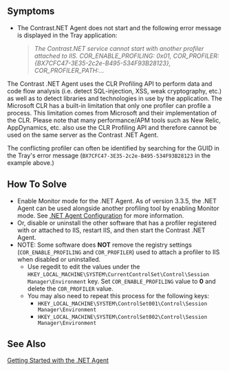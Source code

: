<!--
title: "Contrast.NET Service Cannot Start with Another Profiler Attached to IIS"
description: "Troubleshoot guide for .NET agent issues"
-->

## Symptoms

* The Contrast.NET Agent does not start and the following error message is displayed in the Tray application: 

    > *The Contrast.NET service cannot start with another profiler attached to IIS. COR_ENABLE_PROFILING: 0x01, COR_PROFILER: {BX7CFC47-3E35-2c2e-B495-534F93B28123}, COR_PROFILER_PATH:...*

The Contrast .NET Agent uses the CLR Profiling API to perform data and code flow analysis (i.e. detect SQL-injection, XSS, weak cryptography, etc.) as well as to detect libraries and technologies in use by the application. The Microsoft CLR has a built-in limitation that only one profiler can profile a process. This limitation comes from Microsoft and their implementation of the CLR. Please note that many performance/APM tools such as New Relic, AppDynamics, etc. also use the CLR Profiling API and therefore cannot be used on the same server as the Contrast .NET Agent.  

The conflicting profiler can often be identified by searching for the GUID in the Tray's error message (```BX7CFC47-3E35-2c2e-B495-534F93B28123``` in the example above.)

## How To Solve

* Enable Monitor mode for the .NET Agent. As of version 3.3.5, the .NET Agent can be used alongside another profiling tool by enabling Monitor mode. See [.NET Agent Configuration](installation_netconfig.html#config) for more information. 
* Or, disable or uninstall the other software that has a profiler registered with or attached to IIS, restart IIS, and then start the Contrast .NET Agent.
* NOTE: Some software does **NOT** remove the registry settings (```COR_ENABLE_PROFILING``` and ```COR_PROFILER```) used to attach a profiler to IIS when disabled or uninstalled. 
  * Use regedit to edit the values under the ```HKEY_LOCAL_MACHINE\SYSTEM\CurrentControlSet\Control\Session Manager\Environment``` key. Set ```COR_ENABLE_PROFILING``` value to **0** and delete the ```COR_PROFILER``` value.
  * You may also need to repeat this process for the following keys:
    * ```HKEY_LOCAL_MACHINE\SYSTEM\ControlSet001\Control\Session Manager\Environment```
    * ```HKEY_LOCAL_MACHINE\SYSTEM\ControlSet002\Control\Session Manager\Environment```

## See Also

[Getting Started with the .NET Agent](installation_netoverview.html#getstart)
